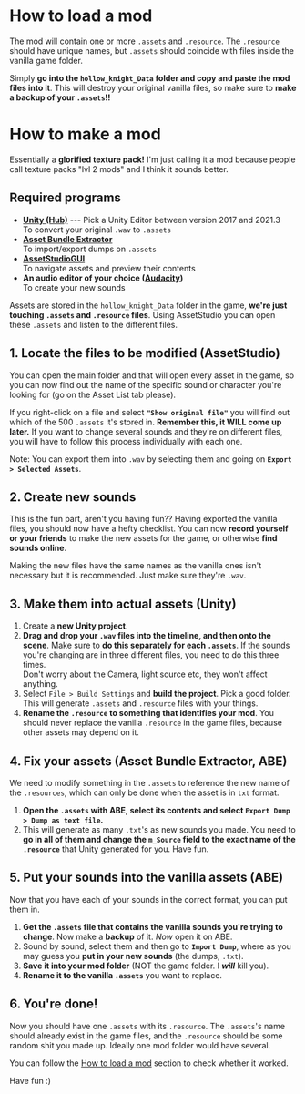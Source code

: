 # How to load a mod

The mod will contain one or more `.assets` and `.resource`. The `.resource` should have unique names, but `.assets` should coincide with files inside the vanilla game folder. 

Simply **go into the `hollow_knight_Data` folder and copy and paste the mod files into it**. This will destroy your original vanilla files, so make sure to **make a backup of your `.assets`!!**
# How to make a mod

Essentially a **glorified texture pack!** I'm just calling it a mod because people call texture packs "lvl 2 mods" and I think it sounds better.
## Required programs

- **[Unity (Hub)](https://public-cdn.cloud.unity3d.com/hub/prod/UnityHubSetup.exe)** --- Pick a Unity Editor between version 2017 and 2021.3
	</br> To convert your original `.wav` to `.assets`
- **[Asset Bundle Extractor](https://github.com/SeriousCache/UABE/releases/tag/v3.0-beta1)**
	</br> To import/export dumps on `.assets`
- **[AssetStudioGUI](https://github.com/Perfare/AssetStudio/releases)** 
	</br> To navigate assets and preview their contents
- **An audio editor of your choice ([Audacity](https://www.audacityteam.org/download/))**
	</br> To create your new sounds

Assets are stored in the `hollow_knight_Data` folder in the game, **we're just touching `.assets` and `.resource` files**. Using AssetStudio you can open these `.assets` and listen to the different files.

## 1. Locate the files to be modified (AssetStudio)

You can open the main folder and that will open every asset in the game, so you can now find out the name of the specific sound or character you're looking for (go on the Asset List tab please). 

If you right-click on a file and select **`"Show original file"`** you will find out which of the 500 `.assets` it's stored in. **Remember this, it WILL come up later.** If you want to change several sounds and they're on different files, you will have to follow this process individually with each one.

Note: You can export them into `.wav` by selecting them and going on **`Export > Selected Assets`**. 

## 2. Create new sounds

This is the fun part, aren't you having fun?? Having exported the vanilla files, you should now have a hefty checklist. You can now **record yourself or your friends** to make the new assets for the game, or otherwise **find sounds online**. 

Making the new files have the same names as the vanilla ones isn't necessary but it is recommended. Just make sure they're `.wav`.

## 3. Make them into actual assets (Unity)

1. Create a **new Unity project**.
2. **Drag and drop your `.wav` files into the timeline, and then onto the scene**. Make sure to **do this separately for each `.assets`**. If the sounds you're changing are in three different files, you need to do this three times.
	</br> Don't worry about the Camera, light source etc, they won't affect anything.
1. Select `File > Build Settings` and **build the project**. Pick a good folder. This will generate `.assets` and `.resource` files with your things.
2. **Rename the `.resource` to something that identifies your mod**. You should never replace the vanilla `.resource` in the game files, because other assets may depend on it.
## 4. Fix your assets (Asset Bundle Extractor, ABE)

We need to modify something in the `.assets` to reference the new name of the `.resources`, which can only be done when the asset is in `txt` format. 
1. **Open the `.assets` with ABE, select its contents and select `Export Dump > Dump as text file`.**
2. This will generate as many `.txt`'s as new sounds you made. You need to **go in all of them and change the `m_Source` field to the exact name of the `.resource`** that Unity generated for you. Have fun.
## 5. Put your sounds into the vanilla assets (ABE)

Now that you have each of your sounds in the correct format, you can put them in.
1. **Get the `.assets` file that contains the vanilla sounds you're trying to change**. Now make a **backup** of it. *Now* open it on ABE.
2. Sound by sound, select them and then go to **`Import Dump`**, where as you may guess you **put in your new sounds** (the dumps, `.txt`).
3. **Save it into your mod folder** (NOT the game folder. I ***will*** kill you).
4. **Rename it to the vanilla `.assets`** you want to replace.

## 6. You're done!

Now you should have one `.assets` with its `.resource`. The `.assets`'s name should already exist in the game files, and the `.resource` should be some random shit you made up. Ideally one mod folder would have several.

You can follow the [How to load a mod](#how-to-load-a-mod) section to check whether it worked.

Have fun :)
